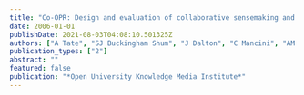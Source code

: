 ```yaml
---
title: "Co-OPR: Design and evaluation of collaborative sensemaking and planning tools for personnel recovery"
date: 2006-01-01
publishDate: 2021-08-03T04:08:10.501325Z
authors: ["A Tate", "SJ Buckingham Shum", "J Dalton", "C Mancini", "AM Selvin"]
publication_types: ["2"]
abstract: ""
featured: false
publication: "*Open University Knowledge Media Institute*"
---
```


